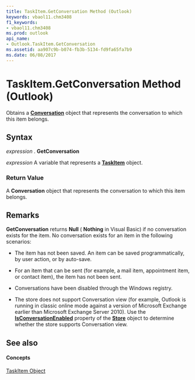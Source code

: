 ```yaml
---
title: TaskItem.GetConversation Method (Outlook)
keywords: vbaol11.chm3408
f1_keywords:
- vbaol11.chm3408
ms.prod: outlook
api_name:
- Outlook.TaskItem.GetConversation
ms.assetid: aa907c9b-b074-fb3b-5134-fd9fa65fa7b9
ms.date: 06/08/2017
---
```



# TaskItem.GetConversation Method (Outlook)

Obtains a  **[Conversation](Outlook.Conversation.md)** object that represents the conversation to which this item belongs.


## Syntax

 _expression_ . **GetConversation**

 _expression_ A variable that represents a **[TaskItem](Outlook.TaskItem.md)** object.


### Return Value

A  **Conversation** object that represents the conversation to which this item belongs.


## Remarks

 **GetConversation** returns **Null** ( **Nothing** in Visual Basic) if no conversation exists for the item. No conversation exists for an item in the following scenarios:


- The item has not been saved. An item can be saved programmatically, by user action, or by auto-save.
    
- For an item that can be sent (for example, a mail item, appointment item, or contact item), the item has not been sent.
    
- Conversations have been disabled through the Windows registry.
    
- The store does not support Conversation view (for example, Outlook is running in classic online mode against a version of Microsoft Exchange earlier than Microsoft Exchange Server 2010). Use the  **[IsConversationEnabled](Outlook.Store.IsConversationEnabled.md)** property of the **[Store](Outlook.Store.md)** object to determine whether the store supports Conversation view.
    



## See also


#### Concepts


[TaskItem Object](Outlook.TaskItem.md)

